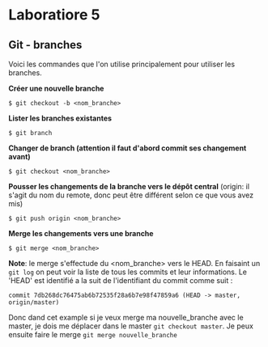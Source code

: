 # Laboratiore 5
## Git - branches
Voici les commandes que l'on utilise principalement pour utiliser les branches. 

**Créer une nouvelle branche**
```
$ git checkout -b <nom_branche>
```

**Lister les branches existantes**
```
$ git branch
```

**Changer de branch (attention il faut d'abord commit ses changement avant)**
```
$ git checkout <nom_branche>
```

**Pousser les changements de la branche vers le dépôt central** (origin: il s'agit du nom du remote, donc peut être différent selon ce que vous avez mis)
```
$ git push origin <nom_branche>
```

**Merge les changements vers une branche** 
```
$ git merge <nom_branche>
```
**Note**: le merge s'effectude du <nom_branche> vers le HEAD. 
En faisaint un `git log` on peut voir la liste de tous les commits et leur informations. Le 'HEAD' est identifié a la suit de l'identifiant du commit comme suit :
```
commit 7db268dc76475ab6b72535f28a6b7e98f47859a6 (HEAD -> master, origin/master)
```
Donc dand cet example si je veux merge ma nouvelle_branche avec le master, je dois me déplacer dans le master `git checkout master`. 
Je peux ensuite faire le merge `git merge nouvelle_branche`
